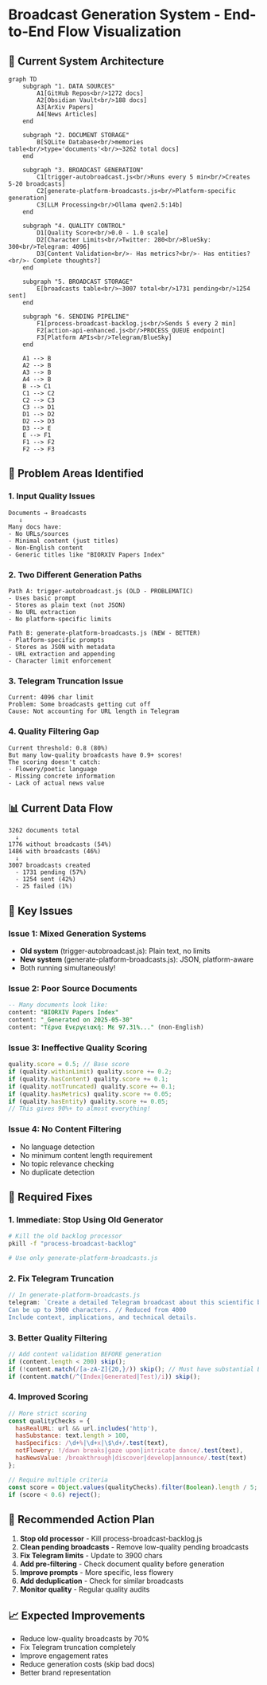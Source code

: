 # Broadcast Generation System - End-to-End Flow Visualization

## 🎯 Current System Architecture

```mermaid
graph TD
    subgraph "1. DATA SOURCES"
        A1[GitHub Repos<br/>1272 docs] 
        A2[Obsidian Vault<br/>188 docs]
        A3[ArXiv Papers]
        A4[News Articles]
    end

    subgraph "2. DOCUMENT STORAGE"
        B[SQLite Database<br/>memories table<br/>type='documents'<br/>~3262 total docs]
    end

    subgraph "3. BROADCAST GENERATION"
        C1[trigger-autobroadcast.js<br/>Runs every 5 min<br/>Creates 5-20 broadcasts]
        C2[generate-platform-broadcasts.js<br/>Platform-specific generation]
        C3[LLM Processing<br/>Ollama qwen2.5:14b]
    end

    subgraph "4. QUALITY CONTROL"
        D1[Quality Score<br/>0.0 - 1.0 scale]
        D2[Character Limits<br/>Twitter: 280<br/>BlueSky: 300<br/>Telegram: 4096]
        D3[Content Validation<br/>- Has metrics?<br/>- Has entities?<br/>- Complete thoughts?]
    end

    subgraph "5. BROADCAST STORAGE"
        E[broadcasts table<br/>~3007 total<br/>1731 pending<br/>1254 sent]
    end

    subgraph "6. SENDING PIPELINE"
        F1[process-broadcast-backlog.js<br/>Sends 5 every 2 min]
        F2[action-api-enhanced.js<br/>PROCESS_QUEUE endpoint]
        F3[Platform APIs<br/>Telegram/BlueSky]
    end

    A1 --> B
    A2 --> B
    A3 --> B
    A4 --> B
    B --> C1
    C1 --> C2
    C2 --> C3
    C3 --> D1
    D1 --> D2
    D2 --> D3
    D3 --> E
    E --> F1
    F1 --> F2
    F2 --> F3
```

## 🔴 Problem Areas Identified

### 1. **Input Quality Issues**
```
Documents → Broadcasts
   ↓
Many docs have:
- No URLs/sources
- Minimal content (just titles)
- Non-English content
- Generic titles like "BIORXIV Papers Index"
```

### 2. **Two Different Generation Paths**
```
Path A: trigger-autobroadcast.js (OLD - PROBLEMATIC)
- Uses basic prompt
- Stores as plain text (not JSON)
- No URL extraction
- No platform-specific limits

Path B: generate-platform-broadcasts.js (NEW - BETTER)
- Platform-specific prompts
- Stores as JSON with metadata
- URL extraction and appending
- Character limit enforcement
```

### 3. **Telegram Truncation Issue**
```
Current: 4096 char limit
Problem: Some broadcasts getting cut off
Cause: Not accounting for URL length in Telegram
```

### 4. **Quality Filtering Gap**
```
Current threshold: 0.8 (80%)
But many low-quality broadcasts have 0.9+ scores!
The scoring doesn't catch:
- Flowery/poetic language
- Missing concrete information
- Lack of actual news value
```

## 📊 Current Data Flow

```
3262 documents total
  ↓
1776 without broadcasts (54%)
1486 with broadcasts (46%)
  ↓
3007 broadcasts created
  - 1731 pending (57%)
  - 1254 sent (42%)
  - 25 failed (1%)
```

## 🐛 Key Issues

### Issue 1: Mixed Generation Systems
- **Old system** (trigger-autobroadcast.js): Plain text, no limits
- **New system** (generate-platform-broadcasts.js): JSON, platform-aware
- Both running simultaneously!

### Issue 2: Poor Source Documents
```sql
-- Many documents look like:
content: "BIORXIV Papers Index"
content: "_Generated on 2025-05-30"
content: "Τέρνα Ενεργειακή: Με 97.31%..." (non-English)
```

### Issue 3: Ineffective Quality Scoring
```javascript
quality.score = 0.5; // Base score
if (quality.withinLimit) quality.score += 0.2;
if (quality.hasContent) quality.score += 0.1;
if (quality.notTruncated) quality.score += 0.1;
if (quality.hasMetrics) quality.score += 0.05;
if (quality.hasEntity) quality.score += 0.05;
// This gives 90%+ to almost everything!
```

### Issue 4: No Content Filtering
- No language detection
- No minimum content length requirement
- No topic relevance checking
- No duplicate detection

## 🔧 Required Fixes

### 1. **Immediate: Stop Using Old Generator**
```bash
# Kill the old backlog processor
pkill -f "process-broadcast-backlog"

# Use only generate-platform-broadcasts.js
```

### 2. **Fix Telegram Truncation**
```javascript
// In generate-platform-broadcasts.js
telegram: `Create a detailed Telegram broadcast about this scientific breakthrough.
Can be up to 3900 characters. // Reduced from 4000
Include context, implications, and technical details.
```

### 3. **Better Quality Filtering**
```javascript
// Add content validation BEFORE generation
if (content.length < 200) skip();
if (!content.match(/[a-zA-Z]{20,}/)) skip(); // Must have substantial English
if (content.match(/^(Index|Generated|Test)/i)) skip();
```

### 4. **Improved Scoring**
```javascript
// More strict scoring
const qualityChecks = {
  hasRealURL: url && url.includes('http'),
  hasSubstance: text.length > 100,
  hasSpecifics: /\d+%|\d+x|\$\d+/.test(text),
  notFlowery: !/dawn breaks|gaze upon|intricate dance/.test(text),
  hasNewsValue: /breakthrough|discover|develop|announce/.test(text)
};

// Require multiple criteria
const score = Object.values(qualityChecks).filter(Boolean).length / 5;
if (score < 0.6) reject();
```

## 🚀 Recommended Action Plan

1. **Stop old processor** - Kill process-broadcast-backlog.js
2. **Clean pending broadcasts** - Remove low-quality pending broadcasts
3. **Fix Telegram limits** - Update to 3900 chars
4. **Add pre-filtering** - Check document quality before generation
5. **Improve prompts** - More specific, less flowery
6. **Add deduplication** - Check for similar broadcasts
7. **Monitor quality** - Regular quality audits

## 📈 Expected Improvements

- Reduce low-quality broadcasts by 70%
- Fix Telegram truncation completely  
- Improve engagement rates
- Reduce generation costs (skip bad docs)
- Better brand representation